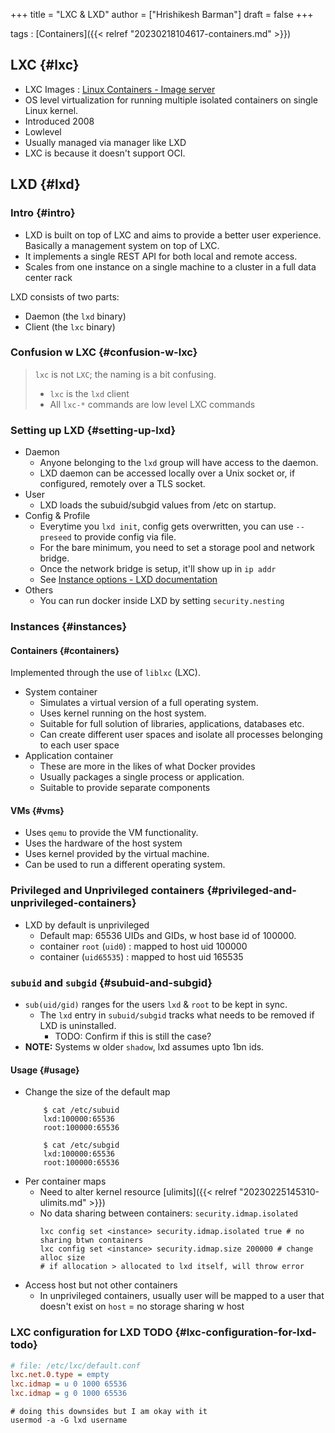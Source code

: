+++
title = "LXC & LXD"
author = ["Hrishikesh Barman"]
draft = false
+++

tags
: [Containers]({{< relref "20230218104617-containers.md" >}})


## LXC {#lxc}

-   LXC Images : [Linux Containers - Image server](https://uk.lxd.images.canonical.com/)
-   OS level virtualization for running multiple isolated containers on single Linux kernel.
-   Introduced 2008
-   Lowlevel
-   Usually managed via manager like LXD
-   LXC is because it doesn't support OCI.


## LXD {#lxd}


### Intro {#intro}

-   LXD is built on top of LXC and aims to provide a better user experience. Basically a management system on top of LXC.
-   It implements a single REST API for both local and remote access.
-   Scales from one instance on a single machine to a cluster in a full data center rack

LXD consists of two parts:

-   Daemon (the `lxd` binary)
-   Client (the `lxc` binary)


### Confusion w LXC {#confusion-w-lxc}

<div class="warning small-text">

> `lxc` is not `LXC`; the naming is a bit confusing.
>
> -   `lxc` is the `lxd` client
> -   All `lxc-*` commands are low level LXC commands
</div>


### Setting up LXD {#setting-up-lxd}

-   Daemon
    -   Anyone belonging to the `lxd` group will have access to the daemon.
    -   LXD daemon can be accessed locally over a Unix socket or, if configured, remotely over a TLS socket.
-   User
    -   LXD loads the subuid/subgid values from /etc on startup.
-   Config &amp; Profile
    -   Everytime you `lxd init`, config gets overwritten, you can use `--preseed` to provide config via file.
    -   For the bare minimum, you need to set a storage pool and network bridge.
    -   Once the network bridge is setup, it'll show up in `ip addr`
    -   See [Instance options - LXD documentation](https://linuxcontainers.org/lxd/docs/master/reference/instance_options/#instance-options-security)
-   Others
    -   You can run docker inside LXD by setting `security.nesting`


### Instances {#instances}


#### Containers {#containers}

Implemented through the use of `liblxc` (LXC).

-   System container
    -   Simulates a virtual version of a full operating system.
    -   Uses kernel running on the host system.
    -   Suitable for full solution of libraries, applications, databases etc.
    -   Can create different user spaces and isolate all processes belonging to each user space
-   Application container
    -   These are more in the likes of what Docker provides
    -   Usually packages a single process or application.
    -   Suitable to provide separate components


#### VMs {#vms}

-   Uses `qemu` to provide the VM functionality.
-   Uses the hardware of the host system
-   Uses kernel provided by the virtual machine.
-   Can be used to run a different operating system.


### Privileged and Unprivileged containers {#privileged-and-unprivileged-containers}

-   LXD by default is unprivileged
    -   Default map: 65536 UIDs and GIDs, w host base id of 100000.
    -   container `root` (`uid0`) : mapped to host uid 100000
    -   container (`uid65535`) : mapped to host uid 165535


### `subuid` and `subgid` {#subuid-and-subgid}

-   `sub(uid/gid)` ranges for the users `lxd` &amp; `root` to be kept in sync.
    -   The `lxd` entry in `subuid/subgid` tracks what needs to be removed if LXD is uninstalled.
        -   TODO: Confirm if this is still the case?
-   **NOTE:** Systems w older `shadow`, lxd assumes upto 1bn ids.


#### Usage {#usage}

-   Change the size of the default map
    ```shell
        $ cat /etc/subuid
        lxd:100000:65536
        root:100000:65536

        $ cat /etc/subgid
        lxd:100000:65536
        root:100000:65536
    ```
-   Per container maps
    -   Need to alter kernel resource [ulimits]({{< relref "20230225145310-ulimits.md" >}})
    -   No data sharing between containers: `security.idmap.isolated`
        ```shell
        lxc config set <instance> security.idmap.isolated true # no sharing btwn containers
        lxc config set <instance> security.idmap.size 200000 # change alloc size
        # if allocation > allocated to lxd itself, will throw error
        ```
-   Access host but not other containers
    -   In unprivileged containers, usually user will be mapped to a user that doesn't exist on `host` = no storage sharing w host


### LXC configuration for LXD TODO {#lxc-configuration-for-lxd-todo}

```cfg
# file: /etc/lxc/default.conf
lxc.net.0.type = empty
lxc.idmap = u 0 1000 65536
lxc.idmap = g 0 1000 65536
```

```shell
# doing this downsides but I am okay with it
usermod -a -G lxd username
```
